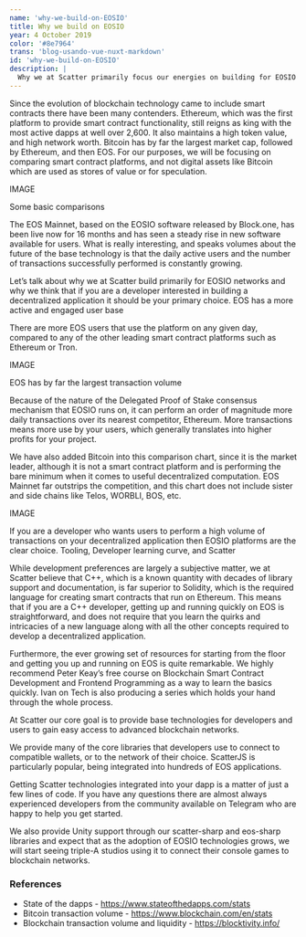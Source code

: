 ```yaml
---
name: 'why-we-build-on-EOSIO'
title: Why we build on EOSIO
year: 4 October 2019
color: '#8e7964'
trans: 'blog-usando-vue-nuxt-markdown'
id: 'why-we-build-on-EOSIO'
description: |
  Why we at Scatter primarily focus our energies on building for EOSIO based blockchain networks.
---
```


Since the evolution of blockchain technology came to include smart contracts there have been many contenders. Ethereum, which was the first platform to provide smart contract functionality, still reigns as king with the most active dapps at well over 2,600. It also maintains a high token value, and high network worth. Bitcoin has by far the largest market cap, followed by Ethereum, and then EOS. For our purposes, we will be focusing on comparing smart contract platforms, and not digital assets like Bitcoin which are used as stores of value or for speculation.

IMAGE

Some basic comparisons

The EOS Mainnet, based on the EOSIO software released by Block.one, has been live now for 16 months and has seen a steady rise in new software available for users. What is really interesting, and speaks volumes about the future of the base technology is that the daily active users and the number of transactions successfully performed is constantly growing.

Let’s talk about why we at Scatter build primarily for EOSIO networks and why we think that if you are a developer interested in building a decentralized application it should be your primary choice.
EOS has a more active and engaged user base

There are more EOS users that use the platform on any given day, compared to any of the other leading smart contract platforms such as Ethereum or Tron.

IMAGE

EOS has by far the largest transaction volume

Because of the nature of the Delegated Proof of Stake consensus mechanism that EOSIO runs on, it can perform an order of magnitude more daily transactions over its nearest competitor, Ethereum. More transactions means more use by your users, which generally translates into higher profits for your project.

We have also added Bitcoin into this comparison chart, since it is the market leader, although it is not a smart contract platform and is performing the bare minimum when it comes to useful decentralized computation. EOS Mainnet far outstrips the competition, and this chart does not include sister and side chains like Telos, WORBLI, BOS, etc.

IMAGE

If you are a developer who wants users to perform a high volume of transactions on your decentralized application then EOSIO platforms are the clear choice.
Tooling, Developer learning curve, and Scatter

While development preferences are largely a subjective matter, we at Scatter believe that C++, which is a known quantity with decades of library support and documentation, is far superior to Solidity, which is the required language for creating smart contracts that run on Ethereum. This means that if you are a C++ developer, getting up and running quickly on EOS is straightforward, and does not require that you learn the quirks and intricacies of a new language along with all the other concepts required to develop a decentralized application.

Furthermore, the ever growing set of resources for starting from the floor and getting you up and running on EOS is quite remarkable. We highly recommend Peter Keay’s free course on Blockchain Smart Contract Development and Frontend Programming as a way to learn the basics quickly. Ivan on Tech is also producing a series which holds your hand through the whole process.

At Scatter our core goal is to provide base technologies for developers and users to gain easy access to advanced blockchain networks.

We provide many of the core libraries that developers use to connect to compatible wallets, or to the network of their choice. ScatterJS is particularly popular, being integrated into hundreds of EOS applications. 

Getting Scatter technologies integrated into your dapp is a matter of just a few lines of code. If you have any questions there are almost always experienced developers from the community available on Telegram who are happy to help you get started. 

We also provide Unity support through our scatter-sharp and eos-sharp libraries and expect that as the adoption of EOSIO technologies grows, we will start seeing triple-A studios using it to connect their console games to blockchain networks.


### References

- State of the dapps - https://www.stateofthedapps.com/stats
- Bitcoin transaction volume - https://www.blockchain.com/en/stats
- Blockchain transaction volume and liquidity - https://blocktivity.info/

